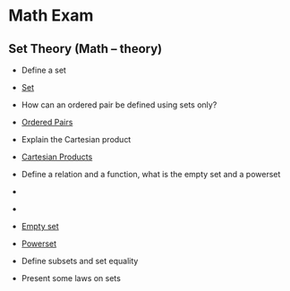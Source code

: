  

# Math Exam 

## Set Theory (Math – theory)

- Define a set
 - [Set](https://www.youtube.com/watch?v=GYlhVuGBl5E)

- How can an ordered pair be defined using sets only?
 - [Ordered Pairs](https://www.youtube.com/watch?v=bDKmewuwJjQ)

- Explain the Cartesian product
 - [Cartesian Products](https://www.youtube.com/watch?v=reAkZ74DGt0)

- Define a relation and a function, what is the empty set and a powerset
 - []()
 - []()
 - [Empty set](https://www.youtube.com/watch?v=5qfv5iY05tc)
 - [Powerset](https://www.youtube.com/watch?v=1obxIn-WD3A)

- Define subsets and set equality

- Present some laws on sets
